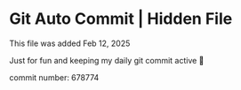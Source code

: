 # Git Auto Commit | Hidden File

This file was added Feb 12, 2025

Just for fun and keeping my daily git commit active 🤪

commit number: 678774
